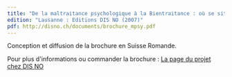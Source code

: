 ```yaml
---
title: "De la maltraitance psychologique à la Bientraitance : où se situer ?"
edition: "Lausanne : Editions DIS NO (2007)"
pdf: http://disno.ch/documents/brochure_mpsy.pdf
---
```

Conception et diffusion de la brochure en Suisse Romande.

Pour plus d'informations ou commander la brochure : [La page du projet chez DIS NO](http://disno.ch/brochure_mpsy.htm)
